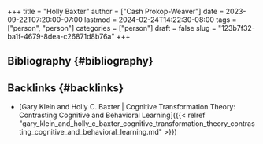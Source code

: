 +++
title = "Holly Baxter"
author = ["Cash Prokop-Weaver"]
date = 2023-09-22T07:20:00-07:00
lastmod = 2024-02-24T14:22:30-08:00
tags = ["person", "person"]
categories = ["person"]
draft = false
slug = "123b7f32-ba1f-4679-8dea-c26871d8b76a"
+++

## Bibliography {#bibliography}

<style>.csl-entry{text-indent: -1.5em; margin-left: 1.5em;}</style><div class="csl-bib-body">
</div>


## Backlinks {#backlinks}

-   [Gary Klein and Holly C. Baxter | Cognitive Transformation Theory: Contrasting Cognitive and Behavioral Learning]({{< relref "gary_klein_and_holly_c_baxter_cognitive_transformation_theory_contrasting_cognitive_and_behavioral_learning.md" >}})
